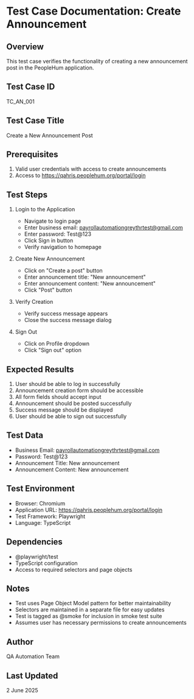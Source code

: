 # Test Case Documentation: Create Announcement

## Overview
This test case verifies the functionality of creating a new announcement post in the PeopleHum application.

## Test Case ID
TC_AN_001

## Test Case Title
Create a New Announcement Post

## Prerequisites
1. Valid user credentials with access to create announcements
2. Access to https://qahris.peoplehum.org/portal/login

## Test Steps
1. Login to the Application
   - Navigate to login page
   - Enter business email: payrollautomationgreythrtest@gmail.com
   - Enter password: Test@123
   - Click Sign in button
   - Verify navigation to homepage

2. Create New Announcement
   - Click on "Create a post" button
   - Enter announcement title: "New announcement"
   - Enter announcement content: "New announcement"
   - Click "Post" button

3. Verify Creation
   - Verify success message appears
   - Close the success message dialog

4. Sign Out
   - Click on Profile dropdown
   - Click "Sign out" option

## Expected Results
1. User should be able to log in successfully
2. Announcement creation form should be accessible
3. All form fields should accept input
4. Announcement should be posted successfully
5. Success message should be displayed
6. User should be able to sign out successfully

## Test Data
- Business Email: payrollautomationgreythrtest@gmail.com
- Password: Test@123
- Announcement Title: New announcement
- Announcement Content: New announcement

## Test Environment
- Browser: Chromium
- Application URL: https://qahris.peoplehum.org/portal/login
- Test Framework: Playwright
- Language: TypeScript

## Dependencies
- @playwright/test
- TypeScript configuration
- Access to required selectors and page objects

## Notes
- Test uses Page Object Model pattern for better maintainability
- Selectors are maintained in a separate file for easy updates
- Test is tagged as @smoke for inclusion in smoke test suite
- Assumes user has necessary permissions to create announcements

## Author
QA Automation Team

## Last Updated
2 June 2025
